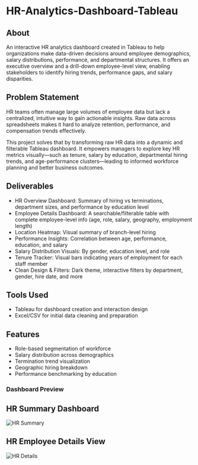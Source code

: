 # HR-Analytics-Dashboard-Tableau

## About

An interactive HR analytics dashboard created in Tableau to help organizations make data-driven decisions around employee demographics, salary distributions, performance, and departmental structures. It offers an executive overview and a drill-down employee-level view, enabling stakeholders to identify hiring trends, performance gaps, and salary disparities.

## Problem Statement

HR teams often manage large volumes of employee data but lack a centralized, intuitive way to gain actionable insights. Raw data across spreadsheets makes it hard to analyze retention, performance, and compensation trends effectively.

This project solves that by transforming raw HR data into a dynamic and filterable Tableau dashboard. It empowers managers to explore key HR metrics visually—such as tenure, salary by education, departmental hiring trends, and age-performance clusters—leading to informed workforce planning and better business outcomes.

## Deliverables

- HR Overview Dashboard: Summary of hiring vs terminations, department sizes, and performance by education level  
- Employee Details Dashboard: A searchable/filterable table with complete employee-level info (age, role, salary, geography, employment length)  
- Location Heatmap: Visual summary of branch-level hiring  
- Performance Insights: Correlation between age, performance, education, and salary  
- Salary Distribution Visuals: By gender, education level, and role  
- Tenure Tracker: Visual bars indicating years of employment for each staff member  
- Clean Design & Filters: Dark theme, interactive filters by department, gender, hire date, and more

## Tools Used

- Tableau for dashboard creation and interaction design  
- Excel/CSV for initial data cleaning and preparation

## Features

- Role-based segmentation of workforce  
- Salary distribution across demographics  
- Termination trend visualization  
- Geographic hiring breakdown  
- Performance benchmarking by education

### Dashboard Preview

## HR Summary Dashboard

![HR Summary](HR%20Summary.jpg)

## HR Employee Details View

![HR Details](HR%20Details.jpg)


